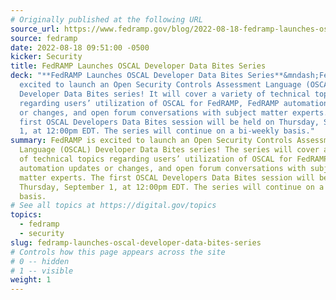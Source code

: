 ```yaml
---
# Originally published at the following URL
source_url: https://www.fedramp.gov/blog/2022-08-18-fedramp-launches-oscal-developer-data-bites-series/
source: fedramp
date: 2022-08-18 09:51:00 -0500
kicker: Security
title: FedRAMP Launches OSCAL Developer Data Bites Series
deck: "**FedRAMP Launches OSCAL Developer Data Bites Series**&mndash;FedRAMP is
  excited to launch an Open Security Controls Assessment Language (OSCAL)
  Developer Data Bites series! It will cover a variety of technical topics
  regarding users’ utilization of OSCAL for FedRAMP, FedRAMP automation updates
  or changes, and open forum conversations with subject matter experts. The
  first OSCAL Developers Data Bites session will be held on Thursday, September
  1, at 12:00pm EDT. The series will continue on a bi-weekly basis."
summary: FedRAMP is excited to launch an Open Security Controls Assessment
  Language (OSCAL) Developer Data Bites series! The series will cover a variety
  of technical topics regarding users’ utilization of OSCAL for FedRAMP, FedRAMP
  automation updates or changes, and open forum conversations with subject
  matter experts. The first OSCAL Developers Data Bites session will be held on
  Thursday, September 1, at 12:00pm EDT. The series will continue on a bi-weekly
  basis.
# See all topics at https://digital.gov/topics
topics:
  - fedramp
  - security
slug: fedramp-launches-oscal-developer-data-bites-series
# Controls how this page appears across the site
# 0 -- hidden
# 1 -- visible
weight: 1
---
```

